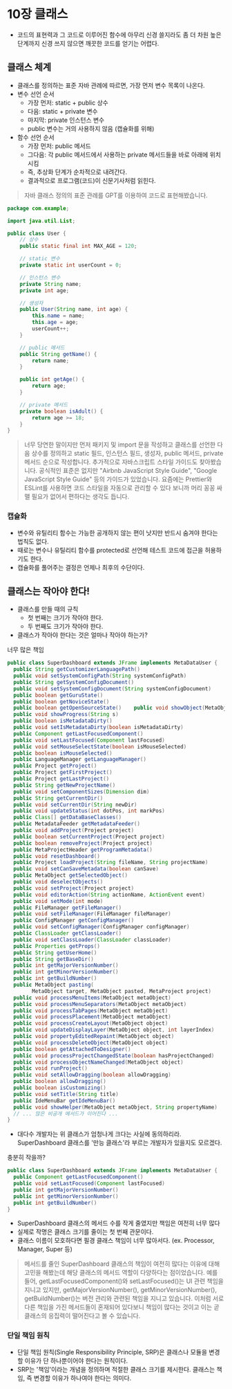 # 10장 클래스

- 코드의 표현력과 그 코드로 이루어진 함수에 아무리 신경 쓸지라도 좀 더 차원 높은 단계까지 신경 쓰지 않으면 깨끗한 코드를 얻기는 어렵다.

## 클래스 체계

- 클래스를 정의하는 표준 자바 관례에 따르면, 가장 먼저 변수 목록이 나온다.
- 변수 선언 순서
  - 가장 먼저: static + public 상수
  - 다음: static + private 변수
  - 마지막: private 인스턴스 변수
  - public 변수는 거의 사용하지 않음 (캡슐화를 위해)
- 함수 선언 순서
  - 가장 먼저: public 메서드
  - 그다음: 각 public 메서드에서 사용하는 private 메서드들을 바로 아래에 위치시킴
  - 즉, 추상화 단계가 순차적으로 내려간다.
  - 결과적으로 프로그램(코드)이 신문기사처럼 읽힌다.

> 자바 클래스 정의의 표준 관례를 GPT를 이용하여 코드로 표현해봤습니다.

```java
package com.example;

import java.util.List;

public class User {
    // 상수
    public static final int MAX_AGE = 120;

    // static 변수
    private static int userCount = 0;

    // 인스턴스 변수
    private String name;
    private int age;

    // 생성자
    public User(String name, int age) {
        this.name = name;
        this.age = age;
        userCount++;
    }

    // public 메서드
    public String getName() {
        return name;
    }

    public int getAge() {
        return age;
    }

    // private 메서드
    private boolean isAdult() {
        return age >= 18;
    }
}
```

> 너무 당연한 말이지만 먼저 패키지 및 import 문을 작성하고 클래스를 선언한 다음 상수를 정의하고 static 필드, 인스턴스 필드, 생성자, public 메서드, private 메서드 순으로 작성합니다.
> 추가적으로 자바스크립트 스타일 가이드도 찾아봤습니다. 공식적인 표준은 없지만 "Airbnb JavaScript Style Guide", "Google JavaScript Style Guide" 등의 가이드가 있었습니다.
> 요즘에는 Prettier와 ESLint를 사용하면 코드 스타일을 자동으로 관리할 수 있다 보니까 머리 꽁꽁 싸맬 필요가 없어서 편하다는 생각도 듭니다.

### 캡슐화

- 변수와 유틸리티 함수는 가능한 공개하지 않는 편이 낫지만 반드시 숨겨야 한다는 법칙도 없다.
- 때로는 변수나 유틸리티 함수를 protected로 선언해 테스트 코드에 접근을 허용하기도 한다.
- 캡슐화를 풀어주는 결정은 언제나 최후의 수단이다.

## 클래스는 작아야 한다!

- 클래스를 만들 때의 규칙
  - 첫 번째는 크기가 작아야 한다.
  - 두 번째도 크기가 작아야 한다.
- 클래스가 작아야 한다는 것은 얼마나 작아야 하는가?

너무 많은 책임

```java
public class SuperDashboard extends JFrame implements MetaDataUser {
  public String getCustomizerLanguagePath()
  public void setSystemConfigPath(String systemConfigPath)
  public String getSystemConfigDocument()
  public void setSystemConfigDocument(String systemConfigDocument)
  public boolean getGuruState()
  public boolean getNoviceState()
  public boolean getOpenSourceState()    public void showObject(MetaObject object)
  public void showProgress(String s)
  public boolean isMetadataDirty()
  public void setIsMetadataDirty(boolean isMetadataDirty)
  public Component getLastFocusedComponent()
  public void setLastFocused(Component lastFocused)
  public void setMouseSelectState(boolean isMouseSelected)
  public boolean isMouseSelected()
  public LanguageManager getLanguageManager()
  public Project getProject()
  public Project getFirstProject()
  public Project getLastProject()
  public String getNewProjectName()
  public void setComponentSizes(Dimension dim)
  public String getCurrentDir()
  public void setCurrentDir(String newDir)
  public void updateStatus(int dotPos, int markPos)
  public Class[] getDataBaseClasses()
  public MetadataFeeder getMetadataFeeder()
  public void addProject(Project project)
  public boolean setCurrentProject(Project project)
  public boolean removeProject(Project project)
  public MetaProjectHeader getProgramMetadata()
  public void resetDashboard()
  public Project loadProject(String fileName, String projectName)
  public void setCanSaveMetadata(boolean canSave)
  public MetaObject getSelectedObject()
  public void deselectObjects()
  public void setProject(Project project)
  public void editorAction(String actionName, ActionEvent event)
  public void setMode(int mode)
  public FileManager getFileManager()
  public void setFileManager(FileManager fileManager)
  public ConfigManager getConfigManager()
  public void setConfigManager(ConfigManager configManager)
  public ClassLoader getClassLoader()
  public void setClassLoader(ClassLoader classLoader)
  public Properties getProps()
  public String getUserHome()
  public String getBaseDir()
  public int getMajorVersionNumber()
  public int getMinorVersionNumber()
  public int getBuildNumber()
  public MetaObject pasting(
        MetaObject target, MetaObject pasted, MetaProject project)
  public void processMenuItems(MetaObject metaObject)
  public void processMenuSeparators(MetaObject metaObject)
  public void processTabPages(MetaObject metaObject)
  public void processPlacement(MetaObject metaObject)
  public void processCreateLayout(MetaObject object)
  public void updateDisplayLayer(MetaObject object, int layerIndex)
  public void propertyEditedRepaint(MetaObject object)
  public void processDeleteObject(MetaObject object)
  public boolean getAttachedToDesigner()
  public void processProjectChangedState(boolean hasProjectChanged)
  public void processObjectNameChanged(MetaObject object)
  public void runProject()
  public void setAllowDragging(boolean allowDragging)
  public boolean allowDragging()
  public boolean isCustomizing()
  public void setTitle(String title)
  public IdeMenuBar getIdeMenuBar()
  public void showHelper(MetaObject metaObject, String propertyName)
  // ... 많은 비공개 메서드가 이어진다 ...
}
```

- 대다수 개발자는 위 클래스가 엄청나게 크다는 사실에 동의하리라. SuperDashboard 클래스를 '만능 클래스'라 부르는 개발자가 있을지도 모르겠다.

충분히 작을까?

```java
public class SuperDashboard extends JFrame implements MetaDataUser {
  public Component getLastFocusedComponent()
  public void setLastFocused(Component lastFocused)
  public int getMajorVersionNumber()
  public int getMinorVersionNumber()
  public int getBuildNumber()
}
```

- SuperDashboard 클래스의 메서드 수를 작게 줄였지만 책임은 여전히 너무 많다
- 실제로 작명은 클래스 크기를 줄이는 첫 번째 관문이다.
- 클래스 이름이 모호하다면 필경 클래스 책임이 너무 많아서다. (ex. Processor, Manager, Super 등)

> 메서드를 줄인 SuperDashboard 클래스의 책임이 여전히 많다는 이유에 대해 고민을 해봤는데 해당 클래스의 메서드 역할이 다양하다는 점이었습니다. 예를 들어, getLastFocusedComponent()와 setLastFocused()는 UI 관련 책임을 지니고 있지만, getMajorVersionNumber(), getMinorVersionNumber(), getBuildNumber()는 버전 관리와 관련된 책임을 지니고 있습니다. 이처럼 서로 다른 책임을 가진 메서드들이 혼재되어 있다보니 책임이 많다는 것이고 이는 곧 클래스의 응집력이 떨어진다고 볼 수 있습니다.

### 단일 책임 원칙

- 단일 책임 원칙(Single Responsibility Principle, SRP)은 클래스나 모듈을 변경할 이유가 단 하나뿐이어야 한다는 원칙이다.
- SRP는 '책임'이라는 개념을 정의하며 적절한 클래스 크기를 제시한다. 클래스는 책임, 즉 변경할 이유가 하나여야 한다는 의미다.
